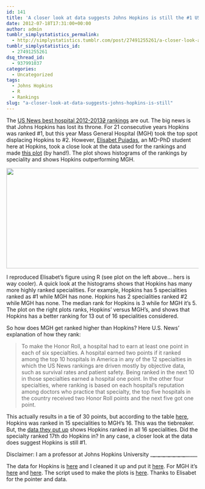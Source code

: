 ```yaml
---
id: 141
title: 'A closer look at data suggests Johns Hopkins is still the #1 US hospital'
date: 2012-07-18T17:31:00+00:00
author: admin
tumblr_simplystatistics_permalink:
  - http://simplystatistics.tumblr.com/post/27491255261/a-closer-look-at-data-suggests-johns-hopkins-is-still
tumblr_simplystatistics_id:
  - 27491255261
dsq_thread_id:
  - 937991037
categories:
  - Uncategorized
tags:
  - Johns Hopkins
  - R
  - Rankings
slug: "a-closer-look-at-data-suggests-johns-hopkins-is-still"
---
```

The <a href="http://health.usnews.com/health-news/best-hospitals/articles/2012/07/16/best-hospitals-2012-13-the-honor-roll" target="_blank">US News best hospital 2012-2013<strike>2</strike> rankings</a> are out. The big news is that Johns Hopkins has lost its throne. For 21 consecutive years Hopkins was ranked #1, but this year Mass General Hospital (MGH) took the top spot displacing Hopkins to #2. However, <a href="http://www.linkedin.com/pub/elisabet-pujadas/46/320/722" target="_blank">Elisabet Pujadas</a>, an MD-PhD student here at Hopkins, took a close look at the data used for the rankings and made <a href="http://rafalab.jhsph.edu/simplystats/pujadasversion.JPG" target="_blank">this plot</a> (by hand!). The plot shows histograms of the rankings by speciality and shows Hopkins outperforming MGH.

<a href="http://rafalab.jhsph.edu/simplystats/hospitalrankings.png" target="_blank"><img height="263" src="http://rafalab.jhsph.edu/simplystats/hospitalrankings.png" width="525" /></a>

I reproduced Elisabet&#8217;s figure using R (see plot on the left above&#8230; hers is way cooler). A quick look at the histograms shows that Hopkins has many more highly ranked specialities. For example, Hopkins has 5 specialities ranked as #1 while MGH has none. Hopkins has 2 specialities ranked #2 while MGH has none. The median rank for Hopkins is 3 while for MGH it&#8217;s 5. The plot on the right plots ranks, Hopkins&#8217; versus MGH&#8217;s, and shows that Hopkins has a better ranking for 13 out of 16 specialities considered.

So how does MGH get ranked higher than Hopkins? Here U.S. News&#8217; explanation of how they rank: 

> <span>To make the Honor Roll, a hospital had to earn at least one point in each of six specialties. A hospital earned two points if it ranked among the top 10 hospitals in America in any of the 12 specialties in which the US News rankings are driven mostly by objective data, such as survival rates and patient safety. Being ranked in the next 10 in those specialties earned a hospital one point. In the other four specialties, where ranking is based on each hospital&#8217;s reputation among doctors who practice that specialty, the top five hospitals in the country received two Honor Roll points and the next five got one point.</span>

This actually results in a tie of 30 points, but according to the table <a href="http://health.usnews.com/health-news/best-hospitals/articles/2012/07/16/best-hospitals-2012-13-the-honor-roll" target="_blank">here</a>, Hopkins was ranked in 15 specialities to MGH&#8217;s 16. This was the tiebreaker. But, the <a href="http://health.usnews.com/best-hospitals/area/md/johns-hopkins-hospital-6320180" target="_blank">data they put up</a> shows Hopkins ranked in all 16 specialities. Did the specialty ranked 17th do Hopkins in? In any case, a closer look at the data does suggest Hopkins is still #1.

Disclaimer: I am a professor at Johns Hopkins University \___\___\___\___\___\___\___\___\___\___\___\___\___\___\_____

The data for Hopkins is <a href="http://health.usnews.com/best-hospitals/area/md/johns-hopkins-hospital-6320180" target="_blank">here</a> and I cleaned it up and put it <a href="http://rafalab.jhsph.edu/simplystats/hopkins.txt" target="_blank">here</a>. For MGH it&#8217;s <a href="http://health.usnews.com/best-hospitals/area/ma/massachusetts-general-hospital-6140430" target="_blank">here</a> and <a href="http://rafalab.jhsph.edu/simplystats/mgh.txt" target="_blank">here</a>. The script used to make the plots is <a href="http://rafalab.jhsph.edu/simplystats/hospitalrankings.R" target="_blank">here</a>. Thanks to Elisabet for the pointer and data.
